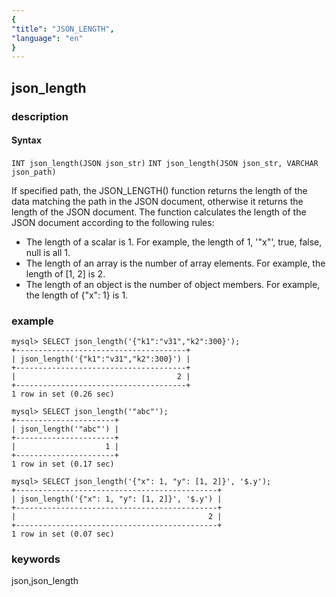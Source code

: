 ```yaml
---
{
"title": "JSON_LENGTH",
"language": "en"
}
---
```


<!-- 
Licensed to the Apache Software Foundation (ASF) under one
or more contributor license agreements.  See the NOTICE file
distributed with this work for additional information
regarding copyright ownership.  The ASF licenses this file
to you under the Apache License, Version 2.0 (the
"License"); you may not use this file except in compliance
with the License.  You may obtain a copy of the License at

  http://www.apache.org/licenses/LICENSE-2.0

Unless required by applicable law or agreed to in writing,
software distributed under the License is distributed on an
"AS IS" BASIS, WITHOUT WARRANTIES OR CONDITIONS OF ANY
KIND, either express or implied.  See the License for the
specific language governing permissions and limitations
under the License.
-->

## json_length
### description
#### Syntax

`INT json_length(JSON json_str)`
`INT json_length(JSON json_str, VARCHAR json_path)`

If specified path, the JSON_LENGTH() function returns the length of the data matching the path in the JSON document, otherwise it returns the length of the JSON document. The function calculates the length of the JSON document according to the following rules:

* The length of a scalar is 1. For example, the length of 1, '"x"', true, false, null is all 1.
* The length of an array is the number of array elements. For example, the length of [1, 2] is 2.
* The length of an object is the number of object members. For example, the length of {"x": 1} is 1.

### example

```
mysql> SELECT json_length('{"k1":"v31","k2":300}');
+--------------------------------------+
| json_length('{"k1":"v31","k2":300}') |
+--------------------------------------+
|                                    2 |
+--------------------------------------+
1 row in set (0.26 sec)

mysql> SELECT json_length('"abc"');
+----------------------+
| json_length('"abc"') |
+----------------------+
|                    1 |
+----------------------+
1 row in set (0.17 sec)

mysql> SELECT json_length('{"x": 1, "y": [1, 2]}', '$.y');
+---------------------------------------------+
| json_length('{"x": 1, "y": [1, 2]}', '$.y') |
+---------------------------------------------+
|                                           2 |
+---------------------------------------------+
1 row in set (0.07 sec)
```
### keywords
json,json_length
